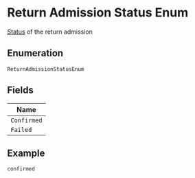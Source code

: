 
# Return Admission Status Enum

[Status](http://draft-api-docs.form3.tech/api.html#enumerations-payment-admission-status) of the return admission

## Enumeration

`ReturnAdmissionStatusEnum`

## Fields

| Name |
|  --- |
| `Confirmed` |
| `Failed` |

## Example

```
confirmed
```

